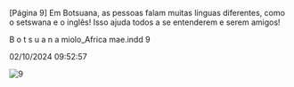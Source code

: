 [Página 9]
Em Botsuana, as pessoas falam muitas línguas
diferentes, como o setswana e o inglês!
Isso ajuda todos a se entenderem
e serem amigos!

B
o
t
s
u
a
n
a
miolo_Africa mae.indd 9

02/10/2024 09:52:57

![9](./img/page_9-01.jpg)

